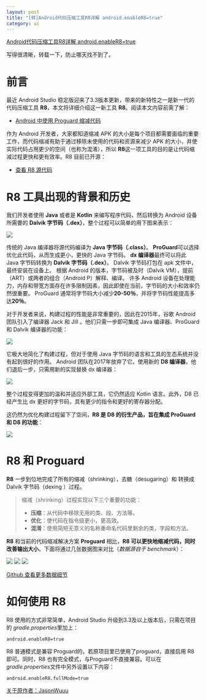 ```yaml
---
layout: post
title: "[转]Android代码压缩工具R8详解 android.enableR8=true"
category: ai
---
```


[Android代码压缩工具R8详解 android.enableR8=true](https://juejin.im/post/5c52b971e51d45517411cc72)

写得很清晰，转载一下，防止哪天找不到了。

# 前言

最近 Android Studio 稳定版迎来了3.3版本更新，带来的新特性之一是新一代的代码压缩工具 **R8**，本文将详细介绍这一新工具 **R8**。阅读本文内容前需了解：

- [Android 中使用 Proguard 缩减代码](https://link.juejin.im/?target=https%3A%2F%2Fdeveloper.android.com%2Fstudio%2Fbuild%2Fshrink-code)

作为 Android 开发者，大家都知道缩减 APK 的大小是每个项目都需要面临的重要工作，而代码缩减有助于通过移除未使用的代码和资源来减少 APK 的大小，并使实际代码占用更少的空间（也称为混淆），所以 **R8**这一项工具的目的是让代码缩减过程更快和更有效率。R8 目前已开源：

- [查看 R8 源代码](https://link.juejin.im/?target=https%3A%2F%2Fandroid.googlesource.com%2Fplatform%2Fexternal%2Fr8%2F)

# R8 工具出现的背景和历史

我们开发者使用 **Java** 或者是 **Kotlin** 来编写程序代码，然后转换为 Android 设备所需要的 **Dalvik 字节码（.dex）**，整个过程可以简单的用下图来表示：

![](https://user-gold-cdn.xitu.io/2019/1/31/168a324531ec0230?imageslim)

传统的 Java 编译器将源代码编译为 **Java 字节码（.class）**。 **ProGuard**可以选择优化此代码，从而生成更小，更快的 Java 字节码。 **dx 编译器**最终可以将此 Java 字节码转换为 **Dalvik 字节码（.dex）**。 Dalvik 字节码打包在 apk 文件中，最终安装在设备上。 根据 Android 的版本，字节码被及时（Dalvik VM），提前（ART）或两者的组合（Android P）解释、编译。 许多 Android 设备在处理能力，内存和带宽方面存在许多限制因素，因此即使在当前，字节码的大小和效率仍然很重要。 ProGuard 通常将字节码大小减少**20-50％**，并将字节码性能提高多达**20％**。

对于开发者来说，构建过程的性能是非常重要的，因此在2015年，谷歌 Android 团队引入了编译器 Jack 和 Jill 。他们只需一步即可集成 Java 编译器、ProGuard 和 Dalvik 编译器的功能：


![](https://user-gold-cdn.xitu.io/2019/1/31/168a3245323f73f7?imageslim)

它极大地简化了构建过程，但对于使用 Java 字节码的语言和工具的生态系统并没有起到很好的作用。 Android 团队在2017年放弃了它。使用新的 **D8 编译器**，他们退后一步，只需用新的实现替换 dx 编译器：

![](https://user-gold-cdn.xitu.io/2019/1/31/168a324533855b27?imageslim)

整个过程变得更加的温和并适应外部工具，它仍然适应 Kotlin 语言。此外，D8 已经产生比 dx 更好的字节码，具有更少的指令和更好的寄存器分配。



这仍然为优化构建过程留下了空间，**R8 是 D8 的衍生产品，旨在集成 ProGuard 和 D8 的功能**：

![](https://user-gold-cdn.xitu.io/2019/1/31/168a324533855b27?imageslim)

# R8 和 Proguard

**R8** 一步到位地完成了所有的缩减（shrinking），去糖（desugaring）和 转换成 Dalvik 字节码（dexing ）过程。

> 缩减（shrinking）过程实现以下三个重要的功能：
>
> - **压缩**：从代码中移除无用的类、段、方法等。
> - **优化**：使代码在指令级更小，更高效。
> - **混淆**：使用简短无意义的名称重命名代码里剩余的类，字段和方法。

**R8** 和当前的代码缩减解决方案 **Proguard** 相比，**R8 可以更快地缩减代码，同时改善输出大小**。下面将通过几张数据图来对比（*数据源自于 benchmark*）：

![](https://user-gold-cdn.xitu.io/2019/1/31/168a324533e21356?imageslim)
![](https://user-gold-cdn.xitu.io/2019/1/31/168a3245cd2573ab?imageslim)
![](https://user-gold-cdn.xitu.io/2019/1/31/168a3245ce8214a9?imageslim)

[Github 查看更多数据细节](https://link.juejin.im/?target=https%3A%2F%2Fgithub.com%2Fmadsager%2Fsanta-tracker-android)

# 如何使用 R8

R8 使用的方式非常简单，Android Studio 升级到3.3及以上版本后，只需在项目的 *gradle.properties*里加上：

```
android.enableR8=true
```

R8 普通模式是兼容 Proguard的，若原项目里已使用了proguard，直接启用 R8 即可。同时，R8 也有完全模式，与Proguard不直接兼容。可以在 *gradle.properties*文件中另外设置以下内容：

```
android.enableR8.fullMode=true
```


[关于原作者：JasonWuuu](https://juejin.im/user/5c204d5ce51d4548ac6f63c8/posts)